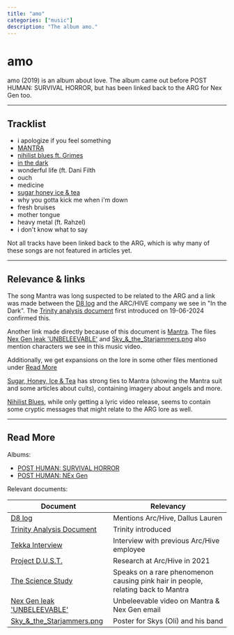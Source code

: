 ```yaml
---
title: "amo"
categories: ["music"]
description: "The album amo."
---
```

# amo

amo (2019) is an album about love. The album came out before POST HUMAN: 
SURVIVAL HORROR, but has been linked back to the ARG for Nex Gen too.

***

## Tracklist

- i apologize if you feel something
- [MANTRA](amo-mantra)
- [nihilist blues ft. Grimes](amo-nihilist-blues)
- [in the dark](amo-in-the-dark)
- wonderful life (ft. Dani Filth
- ouch
- medicine
- [sugar honey ice & tea](amo-shit)
- why you gotta kick me when i'm down
- fresh bruises
- mother tongue
- heavy metal (ft. Rahzel)
- i don't know what to say

Not all tracks have been linked back to the ARG, which 
is why many of these songs are not featured in articles yet.

***

## Relevance & links

The song Mantra was long suspected to be related to the 
ARG and a link was made between the [D8 log](../for-sof/lauren_d8_log) and the ARC/HIVE company 
we see in "In the Dark". The [Trinity analysis document](../for-sof/trinity_document) first
introduced on 19-06-2024 confirmed this.

Another link made directly because of this document is [Mantra](amo-mantra).
The files [Nex Gen leak 'UNBELEEVABLE'](../for-sof/unbeleevable) and [Sky_&_the_Starjammers.png](../for-sof/skystarjammers) 
also mention characters we see in this music video.

Additionally, we get expansions on the lore in some other files mentioned under [Read More](#read-more)

[Sugar, Honey, Ice & Tea](amo-shit) has strong ties to Mantra (showing the Mantra suit and some 
articles about cults), containing imagery about angels and more.

[Nihilist Blues](amo-nihilist-blues), while only getting a lyric video release, 
seems to contain some cryptic messages that might relate to the ARG lore as well.

***

## Read More

Albums:

- [POST HUMAN: SURVIVAL HORROR](ph-survival-horror)
- [POST HUMAN: NEx Gen](ph-nex-gen)

Relevant documents:

| Document                                               | Relevancy                                                                        |
|--------------------------------------------------------|----------------------------------------------------------------------------------|
| [D8 log](../for-sof/lauren_d8_log)                       | Mentions Arc/Hive, Dallus Lauren                                                 |
| [Trinity Analysis Document](../for-sof/trinity_document) | Trinity introduced                                                               |
| [Tekka Interview](../for-sof/tekka_interview)            | Interview with previous Arc/Hive employee                                        |
| [Project D.U.S.T.](../for-sof/project_dust)              | Research at Arc/Hive in 2021                                                     |
| [The Science Study](../for-sof/thesciencestudy)          | Speaks on a rare phenomenon causing pink hair in people, relating back to Mantra |
| [Nex Gen leak 'UNBELEEVABLE'](../for-sof/unbeleevable)   | Unbeleevable video on Mantra & Nex Gen email                                     |
| [Sky_&_the_Starjammers.png](../for-sof/skystarjammers)   | Poster for Skys (Oli) and his band                                               |
